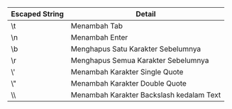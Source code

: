 | Escaped String | Detail                               |
| -------------- | -------------------------------------| 
|       \t       |  Menambah Tab                        |
|       \n       |  Menambah Enter                      |
|       \b       |  Menghapus Satu Karakter Sebelumnya  |
|       \r       |  Menghapus Semua Karakter Sebelumnya |
|       \\'       |  Menambah Karakter Single Quote      |
|       \\"       |  Menambah Karakter Double Quote      |
|       \\\       |  Menambah Karakter Backslash kedalam Text  |

